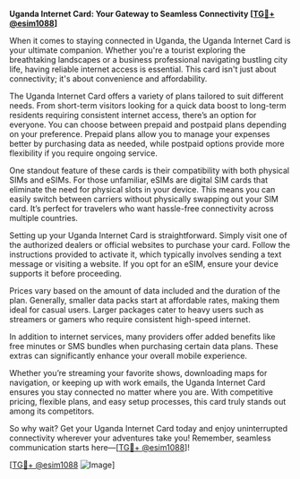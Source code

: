 **Uganda Internet Card: Your Gateway to Seamless Connectivity [[TG💪+ @esim1088](https://t.me/s/esim1088)]**

When it comes to staying connected in Uganda, the Uganda Internet Card is your ultimate companion. Whether you're a tourist exploring the breathtaking landscapes or a business professional navigating bustling city life, having reliable internet access is essential. This card isn't just about connectivity; it's about convenience and affordability.

The Uganda Internet Card offers a variety of plans tailored to suit different needs. From short-term visitors looking for a quick data boost to long-term residents requiring consistent internet access, there’s an option for everyone. You can choose between prepaid and postpaid plans depending on your preference. Prepaid plans allow you to manage your expenses better by purchasing data as needed, while postpaid options provide more flexibility if you require ongoing service.

One standout feature of these cards is their compatibility with both physical SIMs and eSIMs. For those unfamiliar, eSIMs are digital SIM cards that eliminate the need for physical slots in your device. This means you can easily switch between carriers without physically swapping out your SIM card. It’s perfect for travelers who want hassle-free connectivity across multiple countries.

Setting up your Uganda Internet Card is straightforward. Simply visit one of the authorized dealers or official websites to purchase your card. Follow the instructions provided to activate it, which typically involves sending a text message or visiting a website. If you opt for an eSIM, ensure your device supports it before proceeding.

Prices vary based on the amount of data included and the duration of the plan. Generally, smaller data packs start at affordable rates, making them ideal for casual users. Larger packages cater to heavy users such as streamers or gamers who require consistent high-speed internet.

In addition to internet services, many providers offer added benefits like free minutes or SMS bundles when purchasing certain data plans. These extras can significantly enhance your overall mobile experience.

Whether you’re streaming your favorite shows, downloading maps for navigation, or keeping up with work emails, the Uganda Internet Card ensures you stay connected no matter where you are. With competitive pricing, flexible plans, and easy setup processes, this card truly stands out among its competitors.

So why wait? Get your Uganda Internet Card today and enjoy uninterrupted connectivity wherever your adventures take you! Remember, seamless communication starts here—[[TG💪+ @esim1088](https://t.me/s/esim1088)]!

[[TG💪+ @esim1088](https://t.me/s/esim1088) ![Image](https://i.postimg.cc/Y0z9fWf4/image.png)]